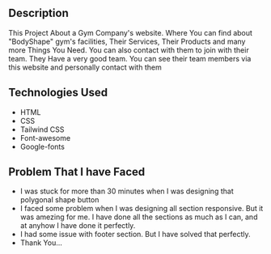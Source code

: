 ## Description
This Project About a Gym Company's website. Where You can find about "BodyShape" gym's facilities, Their Services, Their Products and many more Things You Need. You can also contact with them to join with their team. They Have a very good team. You can see their team members via this website and personally contact with them

## Technologies Used
- HTML
- CSS
- Tailwind CSS
- Font-awesome
- Google-fonts

## Problem That I have Faced
- I was stuck for more than 30 minutes when I was designing that polygonal shape button
- I faced some problem when I was designing all section responsive. But it was amezing for me. I have done all the sections as much as I can, and at anyhow I have done it perfectly.
- I had some issue with footer section. But I have solved that perfectly.
- Thank You...
